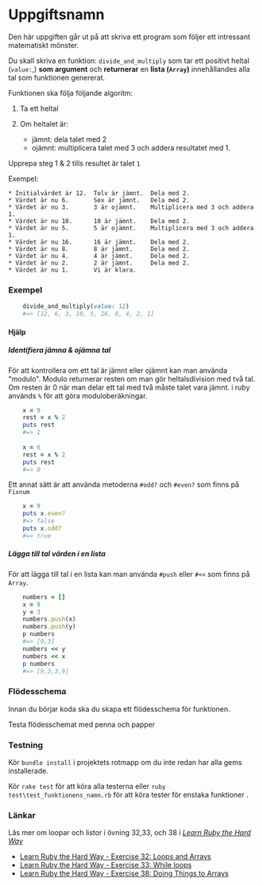 # Uppgiftsnamn #

Den här uppgiften går ut på att skriva ett program som följer ett intressant matematiskt mönster.

Du skall skriva en funktion: `divide_and_multiply` som tar ett positivt heltal (`value:`,) **som argument** och **returnerar** en **lista (`Array`)** innehållandes alla tal som funktionen genererat.

Funktionen ska följa följande algoritm:

1. Ta ett heltal
2. Om heltalet är:
    
    * jämnt: dela talet med 2
    * ojämnt: multiplicera talet med 3 och addera resultatet med 1.
    
Upprepa steg 1 & 2 tills  resultet är talet `1` 

Exempel:

    * Initialvärdet är 12.  Tolv är jämnt.  Dela med 2.
    * Värdet är nu 6.       Sex är jämnt.   Dela med 2.
    * Värdet är nu 3.       3 är ojämnt.    Multiplicera med 3 och addera 1.
    * Värdet är nu 10.      10 är jämnt.    Dela med 2.
    * Värdet är nu 5.       5 är ojämnt.    Multiplicera med 3 och addera 1.
    * Värdet är nu 16.      16 är jämnt.    Dela med 2.
    * Värdet är nu 8.       8 är jämnt.     Dela med 2.
    * Värdet är nu 4.       4 är jämnt.     Dela med 2.
    * Värdet är nu 2.       2 är jämnt.     Dela med 2.
    * Värdet är nu 1.       Vi är klara.

### Exempel ###

````ruby
    divide_and_multiply(value: 12)
	#=> [12, 6, 3, 10, 5, 16, 8, 4, 2, 1]
````

#### Hjälp ####

##### Identifiera jämna & ojämna tal #####

För att kontrollera om ett tal är jämnt eller ojämnt kan man använda "modulo". Modulo returnerar resten om man gör heltalsdivision med två tal.
Om resten är 0 när man delar ett tal med två måste talet vara jämnt. i ruby används `%` för att göra moduloberäkningar.

```ruby
    x = 9
    rest = x % 2
    puts rest
    #=> 1
    
    x = 6
    rest = x % 2
    puts rest
    #=> 0
```

Ett annat sätt är att använda metoderna `#odd?` och `#even?` som finns på `Fixnum`

```ruby
    x = 9
    puts x.even?
    #=> false
    puts x.odd?
    #=> true
```

##### Lägga till tal värden i en lista #####

För att lägga till tal i en lista kan man använda `#push` eller `#<<` som finns på `Array`.

```ruby
    numbers = []
    x = 9
    y = 3
    numbers.push(x)
    numbers.push(y)
    p numbers
    #=> [9,3] 
    numbers << y
    numbers << x
    p numbers
    #=> [9,3,3,9]
```


### Flödesschema ###

Innan du börjar koda ska du skapa ett flödesschema för funktionen.

Testa flödesschemat med penna och papper


### Testning ###

Kör `bundle install` i projektets rotmapp om du inte redan har alla gems installerade.

Kör `rake test` för att köra alla testerna
eller `ruby test\test_funktionens_namn.rb` för att köra tester för enstaka funktioner .


### Länkar ###

Läs mer om loopar och listor i övning 32,33, och 38 i [*Learn Ruby the Hard Way*](http://ruby.learncodethehardway.org/book)
* [Learn Ruby the Hard Way - Exercise 32: Loops and Arrays](https://learnrubythehardway.org/book/ex32.html)
* [Learn Ruby the Hard Way - Exercise 33: While loops](http://ruby.learncodethehardway.org/book/ex33.html) 
* [Learn Ruby the Hard Way - Exercise 38: Doing Things to Arrays](https://learnrubythehardway.org/book/ex38.html)

